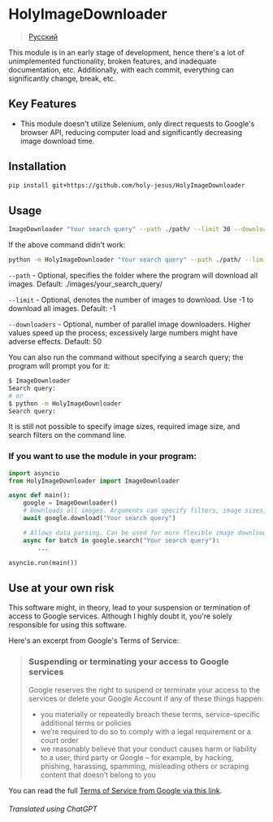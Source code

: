 # HolyImageDownloader

> [Русский](https://github.com/holy-jesus/HolyImageDownloader/blob/main/README_ru.md)

This module is in an early stage of development, hence there's a lot of unimplemented functionality, broken features, and inadequate documentation, etc. Additionally, with each commit, everything can significantly change, break, etc.

## Key Features
- This module doesn't utilize Selenium, only direct requests to Google's browser API, reducing computer load and significantly decreasing image download time.

## Installation

```bash
pip install git+https://github.com/holy-jesus/HolyImageDownloader
```

## Usage

```bash
ImageDownloader "Your search query" --path ./path/ --limit 30 --downloaders 100
```

If the above command didn't work:

```bash
python -m HolyImageDownloader "Your search query" --path ./path/ --limit 30 --downloaders 100
```

`--path` - Optional, specifies the folder where the program will download all images. Default: ./images/your_search_query/

`--limit` - Optional, denotes the number of images to download. Use -1 to download all images. Default: -1

`--downloaders` - Optional, number of parallel image downloaders. Higher values speed up the process; excessively large numbers might have adverse effects. Default: 50

You can also run the command without specifying a search query; the program will prompt you for it:

```bash
$ ImageDownloader
Search query: 
# or
$ python -m HolyImageDownloader
Search query: 
```

It is still not possible to specify image sizes, required image size, and search filters on the command line.

### If you want to use the module in your program:

```python
import asyncio
from HolyImageDownloader import ImageDownloader

async def main():
    google = ImageDownloader()
    # Downloads all images. Arguments can specify filters, image sizes, and the number of downloaders.
    await google.download("Your search query")

    # Allows data parsing. Can be used for more flexible image downloads.
    async for batch in google.search("Your search query"):
        ...

asyncio.run(main())
```

## Use at your own risk

This software might, in theory, lead to your suspension or termination of access to Google services. Although I highly doubt it, you're solely responsible for using this software.

Here's an excerpt from Google's Terms of Service:

<blockquote>
<h3>Suspending or terminating your access to Google services</h1>

Google reserves the right to suspend or terminate your access to the services or delete your Google Account if any of these things happen:

- you materially or repeatedly breach these terms, service-specific additional terms or policies
- we’re required to do so to comply with a legal requirement or a court order
- we reasonably believe that your conduct causes harm or liability to a user, third party or Google – for example, by hacking, phishing, harassing, spamming, misleading others or scraping content that doesn’t belong to you
</blockquote>

You can read the full [Terms of Service from Google via this link](https://policies.google.com/terms).

###### Translated using ChatGPT